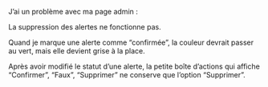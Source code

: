 J’ai un problème avec ma page admin :

La suppression des alertes ne fonctionne pas.

Quand je marque une alerte comme “confirmée”, la couleur devrait passer au vert, mais elle devient grise à la place.

Après avoir modifié le statut d’une alerte, la petite boîte d’actions qui affiche “Confirmer”, “Faux”, “Supprimer” ne conserve que l’option “Supprimer”.